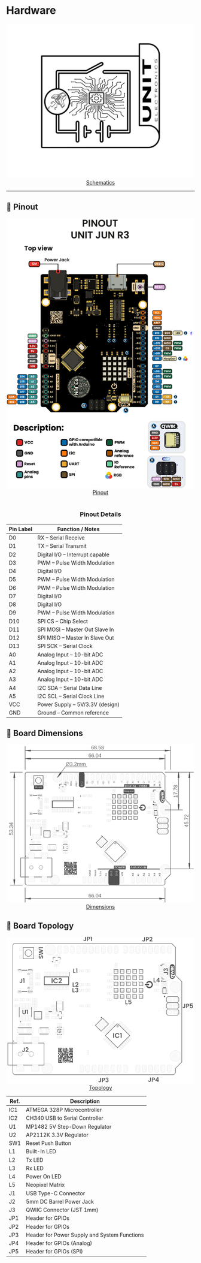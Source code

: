 # Hardware

<div align="center">
    <a href="./unit_sch_v_0_0_1_ue0081_Jun-R3.pdf"><img src="./resources/img/schematics_icon.jpg?raw=false" width="500px"><br/>Schematics</a>
    <br/>
</div>

---

## 🔌 Pinout

<div align="center">
    <a href="./resources/unit_pinout_v_0_0_1_ue0081_unit_jun_r3_en.jpg"><img src="./resources/unit_pinout_v_0_0_1_ue0081_unit_jun_r3_en.png" width="500px"><br/>Pinout</a>
    <br/><br/>

</div>


<div align="center">

### **Pinout Details**

| Pin Label | Function / Notes                |
| --------- | ------------------------------- |
| D0        | RX – Serial Receive             |
| D1        | TX – Serial Transmit            |
| D2        | Digital I/O – Interrupt capable |
| D3        | PWM – Pulse Width Modulation    |
| D4        | Digital I/O                     |
| D5        | PWM – Pulse Width Modulation    |
| D6        | PWM – Pulse Width Modulation    |
| D7        | Digital I/O                     |
| D8        | Digital I/O                     |
| D9        | PWM – Pulse Width Modulation    |
| D10       | SPI CS – Chip Select            |
| D11       | SPI MOSI – Master Out Slave In  |
| D12       | SPI MISO – Master In Slave Out  |
| D13       | SPI SCK – Serial Clock          |
| A0        | Analog Input – 10-bit ADC       |
| A1        | Analog Input – 10-bit ADC       |
| A2        | Analog Input – 10-bit ADC       |
| A3        | Analog Input – 10-bit ADC       |
| A4        | I2C SDA – Serial Data Line      |
| A5        | I2C SCL – Serial Clock Line     |
| VCC       | Power Supply – 5V/3.3V (design) |
| GND       | Ground – Common reference       |


</div>

## 📏 Board Dimensions
<div align="center">
    <a href="./resources/unit_dimension_v_0_0_1_ue0081_jun_r3.png"><img src="./resources/unit_dimension_v_0_0_1_ue0081_jun_r3.png" width="500px"><br/>Dimensions</a>
</div>

## 📃 Board Topology
<div align="center">
    <a href="./resources/unit_topology_v_0_0_1_ue0081_jun_r3.png"><img src="./resources/unit_topology_v_0_0_1_ue0081_jun_r3.png" width="500px"><br/>Topology</a>

| Ref.  | Description                                                                 |
|-------|-----------------------------------------------------------------------------|
| IC1   | ATMEGA 328P Microcontroller                                                 |
| IC2   | CH340 USB to Serial Controller                                              |
| U1    | MP1482 5V Step-Down Regulator                                               |
| U2    | AP2112K 3.3V Regulator                                                      |
| SW1   | Reset Push Button                                                           |
| L1    | Built-In LED                                                                |
| L2    | Tx LED                                                                      |
| L3    | Rx LED                                                                      |
| L4    | Power On LED                                                                |
| L5    | Neopixel Matrix                                                             |
| J1    | USB Type-C Connector                                                        |
| J2    | 5mm DC Barrel Power Jack                                                    |
| J3    | QWIIC Connector (JST 1mm)                                                   |
| JP1   | Header for GPIOs                                                            |
| JP2   | Header for GPIOs                                                            |
| JP3   | Header for Power Supply and System Functions                                |
| JP4   | Header for GPIOs (Analog)                                                   |
| JP5   | Header for GPIOs (SPI)                                                      |
</div>